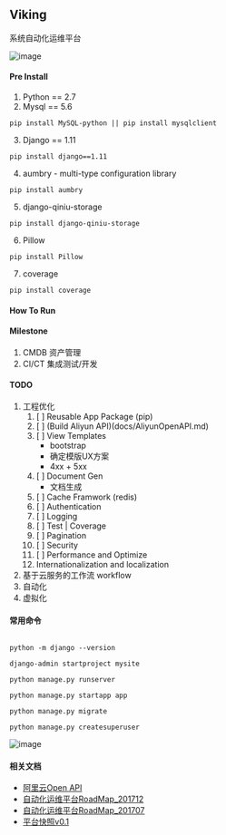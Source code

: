 ## Viking

系统自动化运维平台    

![image](http://on7nqcxcq.bkt.clouddn.com/vikings_v0.1_snapshot.png)


#### Pre Install
1. Python == 2.7
2. Mysql == 5.6
```
pip install MySQL-python || pip install mysqlclient
```
3. Django == 1.11
```
pip install django==1.11
```
4. aumbry - multi-type configuration library
```
pip install aumbry
```
5. django-qiniu-storage
```
pip install django-qiniu-storage
```
6. Pillow
```
pip install Pillow
```
7. coverage
```
pip install coverage
```

#### How To Run 

#### Milestone 
1. CMDB 资产管理
2. CI/CT 集成测试/开发

#### TODO
1. 工程优化
    1. [ ] Reusable App Package (pip)
    2. [ ] (Build Aliyun API)(docs/AliyunOpenAPI.md)    
    3. [ ] View Templates
        - bootstrap 
        - 确定模版UX方案
        - 4xx + 5xx
    4. [ ] Document Gen
        - 文档生成
    5. [ ] Cache Framwork (redis) 
    6. [ ] Authentication
    7. [ ] Logging
    8. [ ] Test | Coverage
    9. [ ] Pagination
    10. [ ] Security
    11. [ ] Performance and Optimize
    12. Internationalization and localization
2. 基于云服务的工作流 workflow
3. 自动化
4. 虚拟化

#### 常用命令
```

python -m django --version

django-admin startproject mysite

python manage.py runserver

python manage.py startapp app

python manage.py migrate

python manage.py createsuperuser

```

![image](http://on7nqcxcq.bkt.clouddn.com/vikings_1200_630.png?imageView2/2/w/100/h/100)
#### 相关文档
- [阿里云Open API](docs/AliyunOpenAPI.md)
- [自动化运维平台RoadMap_201712](https://www.processon.com/view/link/5a4dc1f7e4b0c4ee141986b0)
- [自动化运维平台RoadMap_201707](https://www.processon.com/view/link/5959c260e4b0c2773f83e423)
- [平台快照v0.1](http://on7nqcxcq.bkt.clouddn.com/vikings_v0.1_snapshot.png)
